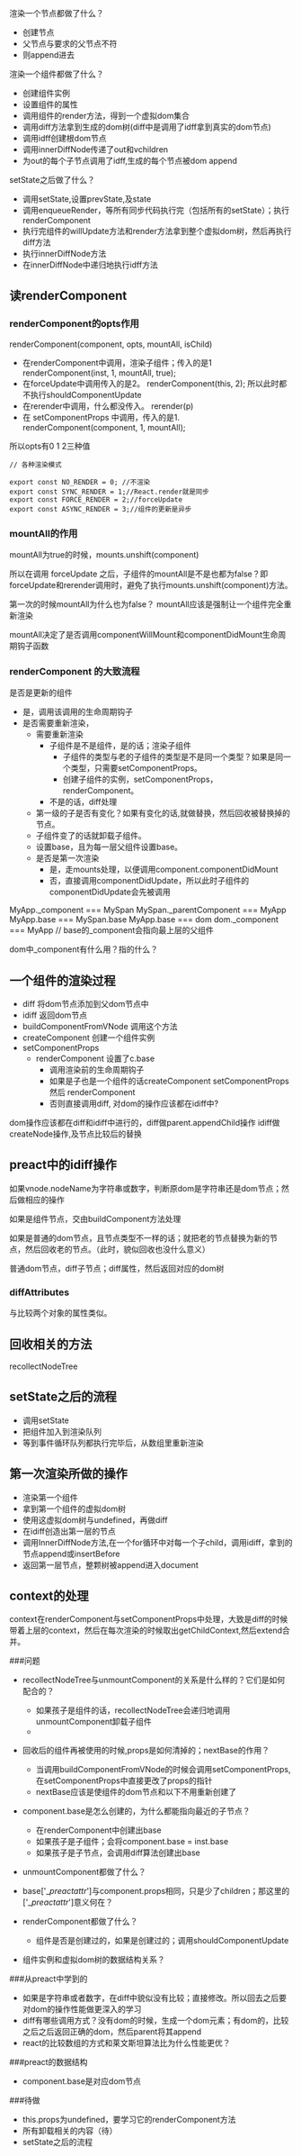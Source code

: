 渲染一个节点都做了什么？

- 创建节点
- 父节点与要求的父节点不符
- 则append进去

渲染一个组件都做了什么？

- 创建组件实例
- 设置组件的属性
- 调用组件的render方法，得到一个虚拟dom集合
- 调用diff方法拿到生成的dom树(diff中是调用了idff拿到真实的dom节点)
- 调用idff创建根dom节点
- 调用innerDiffNode传递了out和vchildren
- 为out的每个子节点调用了idff,生成的每个节点被dom append

setState之后做了什么？

- 调用setState,设置prevState,及state
- 调用enqueueRender，等所有同步代码执行完（包括所有的setState）；执行renderComponent
- 执行完组件的willUpdate方法和render方法拿到整个虚拟dom树，然后再执行diff方法
- 执行innerDiffNode方法
- 在innerDiffNode中递归地执行idff方法

## 读renderComponent ##

### renderComponent的opts作用 ###

renderComponent(component, opts, mountAll, isChild)

- 在renderComponent中调用，渲染子组件；传入的是1  renderComponent(inst, 1, mountAll, true);
- 在forceUpdate中调用传入的是2。       renderComponent(this, 2);       所以此时都不执行shouldComponentUpdate
- 在rerender中调用，什么都没传入。                     rerender(p)
- 在 setComponentProps 中调用，传入的是1.                renderComponent(component, 1, mountAll);

所以opts有0 1 2三种值

```
// 各种渲染模式

export const NO_RENDER = 0; //不渲染
export const SYNC_RENDER = 1;//React.render就是同步
export const FORCE_RENDER = 2;//forceUpdate
export const ASYNC_RENDER = 3;//组件的更新是异步
```

### mountAll的作用

mountAll为true的时候，mounts.unshift(component)

所以在调用 forceUpdate 之后，子组件的mountAll是不是也都为false？即forceUpdate和rerender调用时，避免了执行mounts.unshift(component)方法。

第一次的时候mountAll为什么也为false？ mountAll应该是强制让一个组件完全重新渲染

mountAll决定了是否调用componentWillMount和componentDidMount生命周期钩子函数

### renderComponent 的大致流程

是否是更新的组件

- 是，调用该调用的生命周期钩子
- 是否需要重新渲染，
  - 需要重新渲染
    - 子组件是不是组件，是的话；渲染子组件
      - 子组件的类型与老的子组件的类型是不是同一个类型？如果是同一个类型，只需要setComponentProps。
      - 创建子组件的实例，setComponentProps，renderComponent。
    - 不是的话，diff处理
  - 第一级的子是否有变化？如果有变化的话,就做替换，然后回收被替换掉的节点。
  - 子组件变了的话就卸载子组件。
  - 设置base，且为每一层父组件设置base。
  - 是否是第一次渲染
    - 是，走mounts处理，以便调用component.componentDidMount
    - 否，直接调用componentDidUpdate，所以此时子组件的componentDidUpdate会先被调用

MyApp._component === MySpan
MySpan._parentComponent === MyApp
MyApp.base === MySpan.base
MyApp.base === dom
dom._component === MyApp    // base的\_component会指向最上层的父组件

dom中_component有什么用？指的什么？

## 一个组件的渲染过程

- diff  将dom节点添加到父dom节点中
- idiff  返回dom节点
- buildComponentFromVNode 调用这个方法
- createComponent   创建一个组件实例
- setComponentProps  
  - renderComponent  设置了c.base
    - 调用渲染前的生命周期钩子
    - 如果是子也是一个组件的话createComponent setComponentProps 然后 renderComponent
    - 否则直接调用diff,    对dom的操作应该都在idiff中?


dom操作应该都在diff和idiff中进行的，diff做parent.appendChild操作
idiff做createNode操作,及节点比较后的替换

## preact中的idiff操作

如果vnode.nodeName为字符串或数字，判断原dom是字符串还是dom节点；然后做相应的操作

如果是组件节点，交由buildComponent方法处理

如果是普通的dom节点，且节点类型不一样的话；就把老的节点替换为新的节点，然后回收老的节点。（此时，貌似回收也没什么意义）

普通dom节点，diff子节点；diff属性，然后返回对应的dom树

### diffAttributes

与比较两个对象的属性类似。


## 回收相关的方法

recollectNodeTree

## setState之后的流程

- 调用setState
- 把组件加入到渲染队列
- 等到事件循环队列都执行完毕后，从数组里重新渲染

## 第一次渲染所做的操作

- 渲染第一个组件
- 拿到第一个组件的虚拟dom树
- 使用这虚拟dom树与undefined，再做diff
- 在idiff创造出第一层的节点
- 调用InnerDiffNode方法,在一个for循环中对每一个子child，调用idiff，拿到的节点append或insertBefore
- 返回第一层节点，整颗树被append进入document

## context的处理

context在renderComponent与setComponentProps中处理，大致是diff的时候带着上层的context，然后在每次渲染的时候取出getChildContext,然后extend合并。


###问题

- recollectNodeTree与unmountComponent的关系是什么样的？它们是如何配合的？

  - 如果孩子是组件的话，recollectNodeTree会递归地调用unmountComponent卸载子组件
  - 
- 回收后的组件再被使用的时候,props是如何清掉的；nextBase的作用？

  - 当调用buildComponentFromVNode的时候会调用setComponentProps,在setComponentProps中直接更改了props的指针
  - nextBase应该是使组件的dom节点和以下不用重新创建了

- component.base是怎么创建的，为什么都能指向最近的子节点？  

  - 在renderComponent中创建出base
  - 如果孩子是子组件；会将component.base = inst.base
  - 如果孩子是子节点，会调用diff算法创建出base

- unmountComponent都做了什么？

- base['__preactattr_']与component.props相同，只是少了children；那这里的['__preactattr_']意义何在？

- renderComponent都做了什么？

  - 组件是否是创建过的，如果是创建过的；调用shouldComponentUpdate

- 组件实例和虚拟dom树的数据结构关系？


###从preact中学到的

- 如果是字符串或者数字，在diff中貌似没有比较；直接修改。所以回去之后要对dom的操作性能做更深入的学习
- diff有哪些调用方式？没有dom的时候，生成一个dom元素；有dom的，比较之后之后返回正确的dom，然后parent将其append
- react的比较数组的方式和莱文斯坦算法比为什么性能更优？

###preact的数据结构

- component.base是对应dom节点



###待做

- this.props为undefined，要学习它的renderComponent方法
- 所有卸载相关的内容（待）
- setState之后的流程
